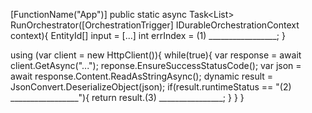 [FunctionName("App")]
public static async Task<List<string>> RunOrchestrator([OrchestrationTrigger] IDurableOrchestrationContext context){
    EntityId[] input = [...]
    int errIndex = (1) _________________;
}

using (var client = new HttpClient()){
    while(true){
        var response = await client.GetAsync("...");
        reponse.EnsureSuccessStatusCode();
        var json = await response.Content.ReadAsStringAsync();
        dynamic result = JsonConvert.DeserializeObject(json);
        if(result.runtimeStatus == "(2) _________________"){
            return result.(3) ________________;
        }
    }
}